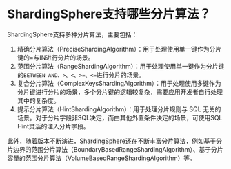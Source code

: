 # ShardingSphere支持哪些分片算法？

ShardingSphere支持多种分片算法，主要包括：

1. 精确分片算法（PreciseShardingAlgorithm）：用于处理使用单一键作为分片键的=与IN进行分片的场景。
2. 范围分片算法（RangeShardingAlgorithm）：用于处理使用单一键作为分片键的`BETWEEN AND、>、<、>=、<=`进行分片的场景。
3. 复合分片算法（ComplexKeysShardingAlgorithm）：用于处理使用多键作为分片键进行分片的场景，多个分片键的逻辑较复杂，需要应用开发者自行处理其中的复杂度。
4. 提示分片算法（HintShardingAlgorithm）：用于处理分片规则与 SQL 无关的场景。对于分片字段非SQL决定，而由其他外置条件决定的场景，可使用SQL Hint灵活的注入分片字段。

此外，随着版本不断演进，ShardingSphere还在不断丰富分片算法，例如基于分片边界的范围分片算法（BoundaryBasedRangeShardingAlgorithm）、基于分片容量的范围分片算法（VolumeBasedRangeShardingAlgorithm）等。
